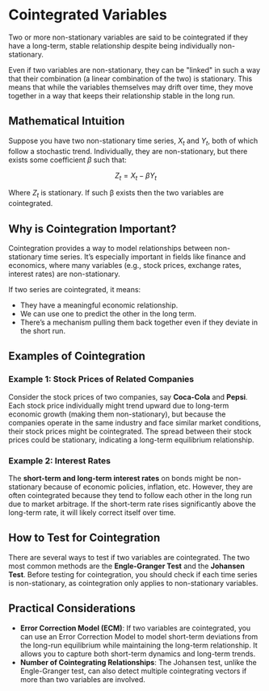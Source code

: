 # Cointegrated Variables
Two or more non-stationary variables are said to be cointegrated if they have a long-term, stable relationship despite being individually non-stationary.

Even if two variables are non-stationary, they can be "linked" in such a way that their combination (a linear combination of the two) is stationary. This means that while the variables themselves may drift over time, they move together in a way that keeps their relationship stable in the long run.

## Mathematical Intuition

Suppose you have two non-stationary time series, $X_t$ and $Y_t$, both of which follow a stochastic trend. Individually, they are non-stationary, but there exists some coefficient $β$  such that:

$$
Z_t = X_t - βY_t
$$

Where $Z_t$ is stationary. If such β exists then the two variables are cointegrated.

## Why is Cointegration Important?

Cointegration provides a way to model relationships between non-stationary time series. It’s especially important in fields like finance and economics, where many variables (e.g., stock prices, exchange rates, interest rates) are non-stationary.

If two series are cointegrated, it means:

- They have a meaningful economic relationship.
- We can use one to predict the other in the long term.
- There’s a mechanism pulling them back together even if they deviate in the short run.

## Examples of Cointegration

### Example 1: Stock Prices of Related Companies

Consider the stock prices of two companies, say **Coca-Cola** and **Pepsi**. Each stock price individually might trend upward due to long-term economic growth (making them non-stationary), but because the companies operate in the same industry and face similar market conditions, their stock prices might be cointegrated. The spread between their stock prices could be stationary, indicating a long-term equilibrium relationship.

### Example 2: Interest Rates

The **short-term and long-term interest rates** on bonds might be non-stationary because of economic policies, inflation, etc. However, they are often cointegrated because they tend to follow each other in the long run due to market arbitrage. If the short-term rate rises significantly above the long-term rate, it will likely correct itself over time.

## How to Test for Cointegration

There are several ways to test if two variables are cointegrated. The two most common methods are the **Engle-Granger Test** and the **Johansen Test**. Before testing for cointegration, you should check if each time series is non-stationary, as cointegration only applies to non-stationary variables.

## Practical Considerations

- **Error Correction Model (ECM)**: If two variables are cointegrated, you can use an Error Correction Model to model short-term deviations from the long-run equilibrium while maintaining the long-term relationship. It allows you to capture both short-term dynamics and long-term trends.
- **Number of Cointegrating Relationships**: The Johansen test, unlike the Engle-Granger test, can also detect multiple cointegrating vectors if more than two variables are involved.